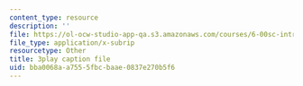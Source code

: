 ```yaml
---
content_type: resource
description: ''
file: https://ol-ocw-studio-app-qa.s3.amazonaws.com/courses/6-00sc-introduction-to-computer-science-and-programming-spring-2011/bba0068aa7555fbcbaae0837e270b5f6_C2BBAW78fYg.vtt
file_type: application/x-subrip
resourcetype: Other
title: 3play caption file
uid: bba0068a-a755-5fbc-baae-0837e270b5f6
---
```

